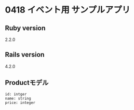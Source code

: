# 0418 イベント用 サンプルアプリ

## Ruby version
2.2.0

## Rails version
4.2.0

## Productモデル
```
id: intger
name: string
price: integer
```